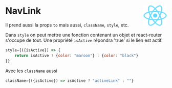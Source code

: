 # **NavLink**<a href="../"><img align="right" src="../../src/images/React-icon.svg" alt="React" height="64px"></a>

Il prend aussi la props `to` mais aussi, `className`, `style`, etc.

Dans `style` on peut mettre une fonction contenant un objet et react-router s'occupe de tout. Une propriété `isActive` répondra 'true' si le lien est actif. 
```jsx
style={({isActive}) => {
    return isActive ? {color: "maroon"} : {color: "black"}
}}
```
Avec les `className` aussi
```jsx
className={({isActive}) => isActive ? "activeLink" : ""}
```